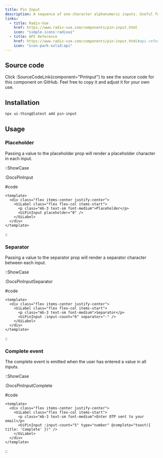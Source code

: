 ```yaml
---
title: Pin Input
description: A sequence of one-character alphanumeric inputs. Useful for PIN codes, verification codes, etc.
links:
  - title: Radix-Vue
    href: https://www.radix-vue.com/components/pin-input.html
    icon: "simple-icons:radixui"
  - title: API Reference
    href: https://www.radix-vue.com/components/pin-input.html#api-reference
    icon: "icon-park-solid:api"
---
```


## Source code

Click :SourceCodeLink{component="PinInput"} to see the source code for this component on GitHub. Feel free to copy it and adjust it for your own use.

## Installation

```bash
npx ui-thing@latest add pin-input
```

## Usage

### Placeholder

Passing a value to the placeholder prop will render a placeholder character in each input.

::ShowCase

:DocsPinInput

#code

```vue [DocsPinInput.vue]
<template>
  <div class="flex items-center justify-center">
    <UiLabel class="flex flex-col items-start">
      <p class="mb-3 text-sm font-medium">Placeholder</p>
      <UiPinInput placeholder="0" />
    </UiLabel>
  </div>
</template>
```

::

### Separator

Passing a value to the separator prop will render a separator character between each input.

::ShowCase

:DocsPinInputSeparator

#code

```vue [DocsPinInputSeparator.vue]
<template>
  <div class="flex items-center justify-center">
    <UiLabel class="flex flex-col items-start">
      <p class="mb-3 text-sm font-medium">Separator</p>
      <UiPinInput :input-count="6" separator="-" />
    </UiLabel>
  </div>
</template>
```

::

### Complete event

The complete event is emitted when the user has entered a value in all inputs.

::ShowCase

:DocsPinInputComplete

#code

```vue [DocsPinInputComplete.vue]
<template>
  <div class="flex items-center justify-center">
    <UiLabel class="flex flex-col items-start">
      <p class="mb-3 text-sm font-medium">Enter OTP sent to your email</p>
      <UiPinInput :input-count="5" type="number" @complete="toast({ title: 'Complete' })" />
    </UiLabel>
  </div>
</template>
```

::
